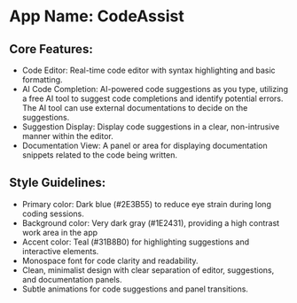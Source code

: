 # **App Name**: CodeAssist

## Core Features:

- Code Editor: Real-time code editor with syntax highlighting and basic formatting.
- AI Code Completion: AI-powered code suggestions as you type, utilizing a free AI tool to suggest code completions and identify potential errors. The AI tool can use external documentations to decide on the suggestions.
- Suggestion Display: Display code suggestions in a clear, non-intrusive manner within the editor.
- Documentation View: A panel or area for displaying documentation snippets related to the code being written.

## Style Guidelines:

- Primary color: Dark blue (#2E3B55) to reduce eye strain during long coding sessions.
- Background color: Very dark gray (#1E2431), providing a high contrast work area in the app
- Accent color: Teal (#31B8B0) for highlighting suggestions and interactive elements.
- Monospace font for code clarity and readability.
- Clean, minimalist design with clear separation of editor, suggestions, and documentation panels.
- Subtle animations for code suggestions and panel transitions.